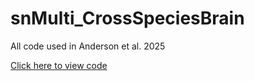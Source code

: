 # snMulti_CrossSpeciesBrain
All code used in Anderson et al. 2025


[Click here to view code](https://aanderson54.github.io/snMulti_CrossSpeciesBrain/index.html)
